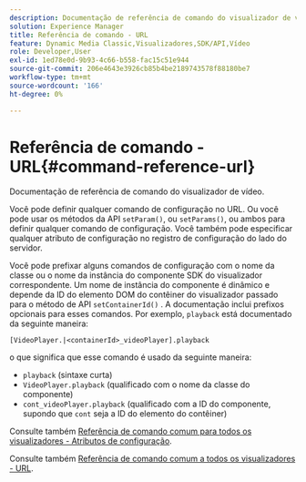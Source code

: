 ```yaml
---
description: Documentação de referência de comando do visualizador de vídeo.
solution: Experience Manager
title: Referência de comando - URL
feature: Dynamic Media Classic,Visualizadores,SDK/API,Vídeo
role: Developer,User
exl-id: 1ed78e0d-9b93-4c66-b558-fac15c51e944
source-git-commit: 206e4643e3926cb85b4be2189743578f88180be7
workflow-type: tm+mt
source-wordcount: '166'
ht-degree: 0%

---
```


# Referência de comando - URL{#command-reference-url}

Documentação de referência de comando do visualizador de vídeo.

Você pode definir qualquer comando de configuração no URL. Ou você pode usar os métodos da API `setParam()`, ou `setParams()`, ou ambos para definir qualquer comando de configuração. Você também pode especificar qualquer atributo de configuração no registro de configuração do lado do servidor.

Você pode prefixar alguns comandos de configuração com o nome da classe ou o nome da instância do componente SDK do visualizador correspondente. Um nome de instância do componente é dinâmico e depende da ID do elemento DOM do contêiner do visualizador passado para o método de API `setContainerId()` . A documentação inclui prefixos opcionais para esses comandos. Por exemplo, `playback` está documentado da seguinte maneira:

```
[VideoPlayer.|<containerId>_videoPlayer].playback
```

o que significa que esse comando é usado da seguinte maneira:

* `playback` (sintaxe curta)
* `VideoPlayer.playback` (qualificado com o nome da classe do componente)
* `cont_videoPlayer.playback` (qualificado com a ID do componente, supondo que  `cont` seja a ID do elemento do contêiner)

Consulte também [Referência de comando comum para todos os visualizadores - Atributos de configuração](../../../r-html5-viewer-20-cmdref-configattrib/r-html5-viewer-20-cmdref-configattrib.md#concept-850e0f2c49b949deb7cfbfd330d329bd).

Consulte também [Referência de comando comum a todos os visualizadores - URL](../../../c-html5-viewer-20-cmdref-url/c-html5-viewer-20-cmdref-url.md#concept-9b337f349b7b406b8c33c7ee96b3e226).
